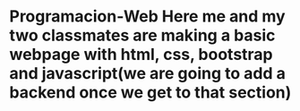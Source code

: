 # Programacion-Web Here me and my two classmates are making a basic webpage with html, css, bootstrap and javascript(we are going to add a backend once we get to that section)
